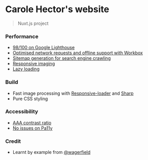 # Carole Hector's website

> Nuxt.js project

### Performance

- [98/100 on Google Lighthouse](https://developers.google.com/web/tools/lighthouse/)
- [Optimised network requests and offline support with Workbox](https://developers.google.com/web/tools/workbox/)
- [Sitemap generation for search engine crawling](https://www.sitemaps.org/)
- [Responsive imaging](https://developer.mozilla.org/en-US/docs/Learn/HTML/Multimedia_and_embedding/Responsive_images)
- [Lazy loading](https://developers.google.com/web/fundamentals/performance/lazy-loading-guidance/images-and-video/)

### Build

- Fast image processing with [Responsive-loader](https://github.com/herrstucki/responsive-loader) and [Sharp](https://github.com/lovell/sharp)
- Pure CSS styling

### Accessibility

- [AAA contrast ratio](https://colorable.jxnblk.com/4a4a4a/ffffff)
- [No issues on Pa11y](http://pa11y.org/)

### Credit

- Learnt by example from [@wagerfield](https://github.com/wagerfield/nuxtflix)
